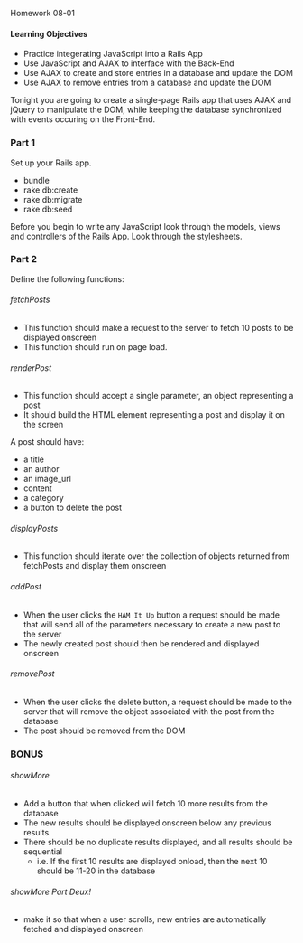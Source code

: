 Homework 08-01

#### Learning Objectives
- Practice integerating JavaScript into a Rails App
- Use JavaScript and AJAX to interface with the Back-End
- Use AJAX to create and store entries in a database and update the DOM
- Use AJAX to remove entries from a database and update the DOM

Tonight you are going to create a single-page Rails app that uses AJAX and jQuery to manipulate the DOM, while keeping the database synchronized with events occuring on the Front-End.

### Part 1

Set up your Rails app.

- bundle
- rake db:create
- rake db:migrate
- rake db:seed

Before you begin to write any JavaScript look through the models, views and controllers of the Rails App. Look through the stylesheets.

### Part 2

Define the following functions:

###### fetchPosts
- This function should make a request to the server to fetch 10 posts to be displayed onscreen
- This function should run on page load.

###### renderPost
- This function should accept a single parameter, an object representing a post
- It should build the HTML element representing a post and display it on the screen

A post should have:
- a title
- an author
- an image_url
- content
- a category
- a button to delete the post

###### displayPosts
- This function should iterate over the collection of objects returned from fetchPosts and display them onscreen

###### addPost
- When the user clicks the `HAM It Up` button a request should be made that will send all of the parameters necessary to create a new post to the server
- The newly created post should then be rendered and displayed onscreen

###### removePost
- When the user clicks the delete button, a request should be made to the server that will remove the object associated with the post from the database
- The post should be removed from the DOM

### BONUS

###### showMore
- Add a button that when clicked will fetch 10 more results from the database
- The new results should be displayed onscreen below any previous results.
- There should be no duplicate results displayed, and all results should be sequential
  - i.e. If the first 10 results are displayed onload, then the next 10 should be 11-20 in the database

###### showMore Part Deux!
- make it so that when a user scrolls, new entries are automatically fetched and displayed onscreen
